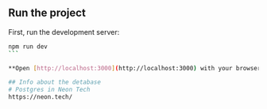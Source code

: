 ## Run the project

First, run the development server:

````bash
npm run dev
```

**Open [http://localhost:3000](http://localhost:3000) with your browser to see the result**.

## Info about the detabase
# Postgres in Neon Tech
https://neon.tech/

````
